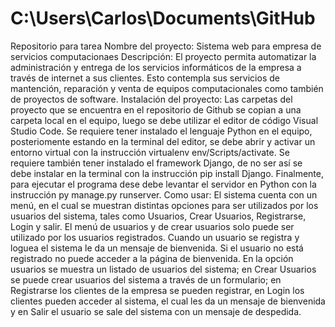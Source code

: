# C:\Users\Carlos\Documents\GitHub
 Repositorio para tarea
Nombre del proyecto: Sistema web para empresa de servicios computacionaes
Descripción: El proyecto permita automatizar la administración y entrega de los servicios informáticos de la empresa a través de internet a sus clientes. Esto contempla sus servicios de mantención, reparación y venta de equipos computacionales como también de proyectos de software.
Instalación del proyecto: Las carpetas del proyecto que se encuentra en el repositorio de Github se copian a una carpeta local en el equipo, luego se debe utilizar el editor de código Visual Studio Code. Se requiere tener instalado el lenguaje Python en el equipo, posteriomente estando en la terminal del editor, se debe abrir y activar un entorno virtual con la instrucción virtualenv env/Scripts/activate. Se requiere también tener instalado el framework Django, de no ser así se debe instalar en la terminal con la instrucción pip install Django. Finalmente, para ejecutar el programa dese debe levantar el servidor en Python con la instrucción py manage.py runserver.
Como usar: El sistema cuenta con un menú, en el cual se muestran distintas opciones para ser utilizados por los usuarios del sistema, tales como Usuarios, Crear Usuarios, Registrarse, Login y salir. El menú de usuarios y de crear usuarios solo puede ser utilizado por los usuarios registrados. Cuando un usuario se registra y loguea el sistema le da un mensaje de bienvenida. Si el usuario no está registrado no puede acceder a la página de bienvenida. En la opción usuarios se muestra un listado de usuarios del sistema; en Crear Usuarios se puede crear usuarios del sistema a través de un formulario; en Registrarse los clientes de la empresa se pueden registrar, en Login los clientes pueden acceder al sistema, el cual les da un mensaje de bienvenida y en Salir el usuario se sale del sistema con un mensaje de despedida.
